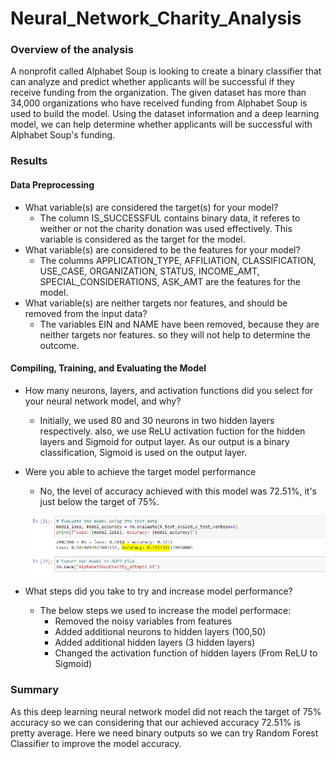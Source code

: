 # Neural_Network_Charity_Analysis

### Overview of the analysis
A nonprofit called Alphabet Soup is looking to create a binary classifier that can analyze and predict whether applicants will be successful if they receive funding from the organization. The given dataset has more than 34,000 organizations who have received funding from Alphabet Soup is used to build the model. Using the dataset information and a deep learning model, we can help determine whether applicants will be successful with Alphabet Soup's funding.

### Results

#### Data Preprocessing

* What variable(s) are considered the target(s) for your model?
	* The column IS_SUCCESSFUL contains binary data, it referes to weither or not the charity donation was used effectively. This variable is considered as the target for the model.
* What variable(s) are considered to be the features for your model?
	* The columns APPLICATION_TYPE, AFFILIATION, CLASSIFICATION, USE_CASE, ORGANIZATION, STATUS, INCOME_AMT, SPECIAL_CONSIDERATIONS, ASK_AMT are the features for the model.
* What variable(s) are neither targets nor features, and should be removed from the input data?
	* The variables EIN and NAME have been removed, because they are neither targets nor features. so they will not help to determine the outcome.

#### Compiling, Training, and Evaluating the Model

* How many neurons, layers, and activation functions did you select for your neural network model, and why?
	* Initially, we used 80 and 30 neurons in two hidden layers respectively. also, we use ReLU activation fuction for the hidden layers and Sigmoid for output layer. As our output is a binary classification, Sigmoid is used on the output layer. 
* Were you able to achieve the target model performance
	* No, the level of accuracy achieved with this model was 72.51%, it's just below the target of 75%.
	
	![img1](https://github.com/nidhipandya/Neural_Network_Charity_Analysis/blob/main/Resources/img3_1.PNG)
* What steps did you take to try and increase model performance?
	* The below steps we used to increase the model performace:
		* Removed the noisy variables from features	
		* Added additional neurons to hidden layers (100,50)
		* Added additional hidden layers (3 hidden layers)
		* Changed the activation function of hidden layers (From ReLU to Sigmoid)
		
### Summary

As this deep learning neural network model did not reach the target of 75% accuracy so we can considering that our achieved accuracy 72.51% is pretty average. Here we need binary outputs so we can try Random Forest Classifier to improve the model accuracy.
